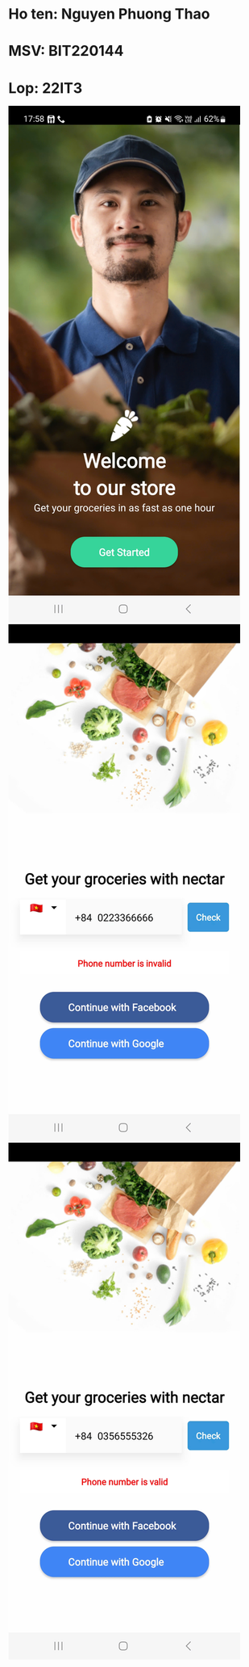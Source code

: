 # Ho ten: Nguyen Phuong Thao
# MSV: BIT220144
# Lop: 22IT3
![alt](start.jpg)
![alt](signin1.jpg)
![alt](signin2.jpg)